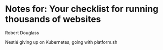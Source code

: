 # Notes for: Your checklist for running thousands of websites
Robert Douglass

Nestlé giving up on Kubernetes, going with platform.sh


